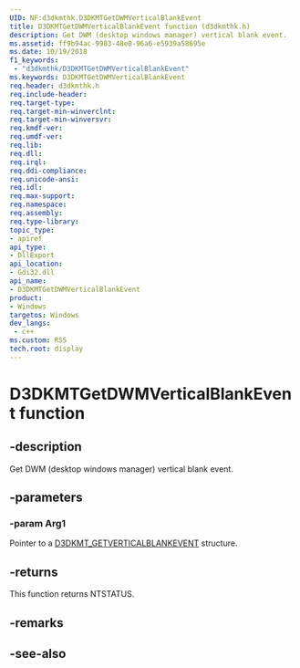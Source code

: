 ```yaml
---
UID: NF:d3dkmthk.D3DKMTGetDWMVerticalBlankEvent
title: D3DKMTGetDWMVerticalBlankEvent function (d3dkmthk.h)
description: Get DWM (desktop windows manager) vertical blank event.
ms.assetid: ff9b94ac-9983-48e0-96a6-e5939a58695e
ms.date: 10/19/2018
f1_keywords:
 - "d3dkmthk/D3DKMTGetDWMVerticalBlankEvent"
ms.keywords: D3DKMTGetDWMVerticalBlankEvent
req.header: d3dkmthk.h
req.include-header:
req.target-type:
req.target-min-winverclnt:
req.target-min-winversvr:
req.kmdf-ver:
req.umdf-ver:
req.lib:
req.dll:
req.irql: 
req.ddi-compliance:
req.unicode-ansi:
req.idl:
req.max-support:
req.namespace:
req.assembly:
req.type-library: 
topic_type: 
- apiref
api_type: 
- DllExport
api_location: 
- Gdi32.dll
api_name: 
- D3DKMTGetDWMVerticalBlankEvent
product:
- Windows
targetos: Windows
dev_langs:
 - c++
ms.custom: RS5
tech.root: display
---
```


# D3DKMTGetDWMVerticalBlankEvent function


## -description

Get DWM (desktop windows manager) vertical blank event.

## -parameters

### -param Arg1

Pointer to a [D3DKMT_GETVERTICALBLANKEVENT](ns-d3dkmthk-_d3dkmt_getverticalblankevent.md) structure.

## -returns

This function returns NTSTATUS.

## -remarks

## -see-also
